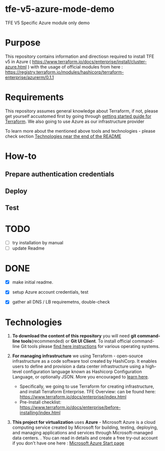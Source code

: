 # tfe-v5-azure-mode-demo
TFE V5 Specific Azure module only demo

# Purpose 
This repository contains information and directiosn required to install TFE v5 in Azure ( https://www.terraform.io/docs/enterprise/install/cluster-azure.html ) with the usage of official modules from here : https://registry.terraform.io/modules/hashicorp/terraform-enterprise/azurerm/0.1.1


# Requirements
This repository assumes general knowledge about Terraform, if not, please get yourself accustomed first by going through [getting started guide for Terraform](https://learn.hashicorp.com/terraform?track=getting-started#getting-started). We also going to use Azure as our infrastructure provider

To learn more about the mentioned above tools and technologies -  please check section [Technologies near the end of the README](#technologies)


# How-to

## Prepare authentication credentials

## Deploy

## Test


# TODO 

- [ ] try installation by manual
- [ ] update Readme

# DONE
- [x] make initial readme.
- [x] setup Azure account credentials, test
- [x] gather all DNS / LB requiremetns, double-check


# Technologies

1. **To download the content of this repository** you will need **git command-line tools**(recommended) or **Git UI Client**. To install official command-line Git tools please [find here instructions](https://git-scm.com/book/en/v2/Getting-Started-Installing-Git) for various operating systems.

2. **For managing infrastructure** we using Terraform - open-source infrastructure as a code software tool created by HashiCorp. It enables users to define and provision a data center infrastructure using a high-level configuration language known as Hashicorp Configuration Language, or optionally JSON. More you encouraged to [learn here](https://www.terraform.io).
    - Specifically, we going to use Terraform for creating infrastructure, and install Terraform Enterprise. TFE Overview: can be found here: https://www.terraform.io/docs/enterprise/index.html
    - Pre-Install checklist: https://www.terraform.io/docs/enterprise/before-installing/index.html

3. **This project for virtualization** uses **Azure** - Microsoft Azure is a cloud computing service created by Microsoft for building, testing, deploying, and managing applications and services through Microsoft-managed data centers. . You can read in details and create a free try-out account if you don't have one here :  [Microsoft Azure Start page](https://azure.microsoft.com/en-gb/free/)